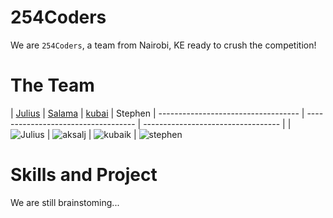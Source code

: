 254Coders
=========

We are `254Coders`, a team from Nairobi, KE ready to crush the competition!

The Team
========

| [Julius](https://github.com/njmwas) | [Salama](https://github.com/aksalj) | [kubai](https://github.com/kubaik) | Stephen
| ----------------------------------- | ----------------------------------- | ---------------------------------- |
| ![Julius](https://avatars3.githubusercontent.com/u/4664132?v=3&s=120) | ![aksalj](https://avatars0.githubusercontent.com/u/2534772?v=3&s=120) | ![kubaik](https://lh5.googleusercontent.com/-Vn3UxOfdxek/AAAAAAAAAAI/AAAAAAAAGEI/oNML1Pt8BEQ/s120-c/photo.jpg) | ![stephen](https://lh3.googleusercontent.com/-ue7sLyMa1T4/UW-66CfNDGI/AAAAAAAAAfg/xrF6WDqIv5k/w401-h403/537293_3009991424971_1028472170_n.jpg)


Skills and Project
==================
We are still brainstoming...
